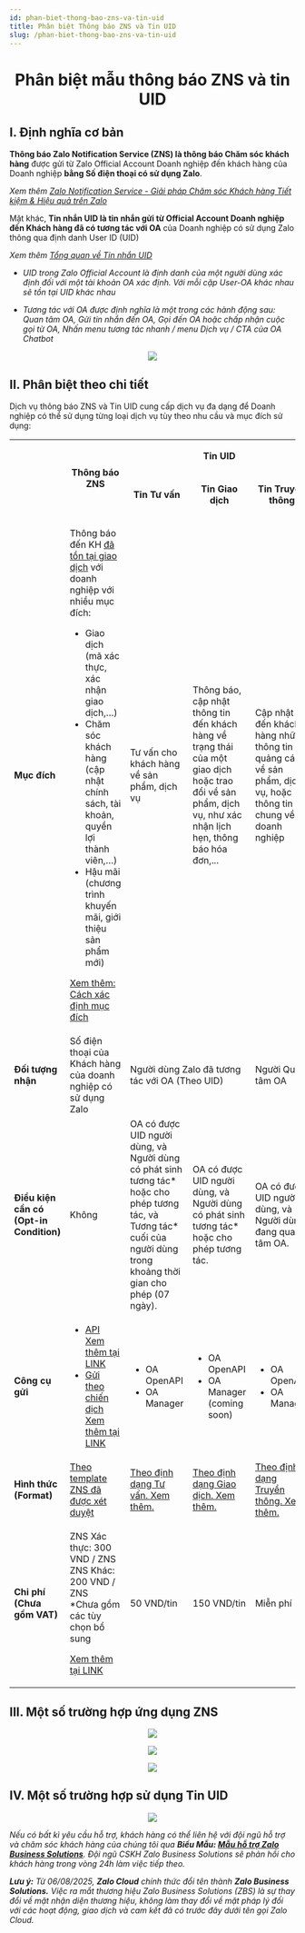 ```yaml
---
id: phan-biet-thong-bao-zns-va-tin-uid
title: Phân biệt Thông báo ZNS và Tin UID
slug: /phan-biet-thong-bao-zns-va-tin-uid
---
```


# <p align="center">Phân biệt mẫu thông báo ZNS và tin UID</p>

## I. Định nghĩa cơ bản

**Thông báo Zalo Notification Service (ZNS) là thông báo Chăm sóc khách hàng** được gửi từ Zalo Official Account Doanh nghiệp đến khách hàng của Doanh nghiệp **bằng Số điện thoại có sử dụng Zalo**.

_Xem thêm_ [_Zalo Notification Service - Giải pháp Chăm sóc Khách hàng Tiết kiệm & Hiệu quả trên Zalo_](https://zalo.cloud/zns)

Mặt khác, **Tin nhắn UID là tin nhắn gửi từ Official Account Doanh nghiệp đến Khách hàng đã có tương tác với OA** của Doanh nghiệp có sử dụng Zalo thông qua định danh User ID (UID)

_Xem thêm_ [_Tổng quan về Tin nhắn UID_](https://developers.zalo.me/docs/official-account/tin-nhan/tong-quan)

- _UID trong Zalo Official Account là định danh của một người dùng xác định đối với một tài khoản OA xác định. Với mỗi cặp User-OA khác nhau sẽ tồn tại UID khác nhau_

- _Tương tác với OA được định nghĩa là một trong các hành động sau: Quan tâm OA, Gửi tin nhắn đến OA, Gọi đến OA hoặc chấp nhận cuộc gọi từ OA, Nhấn menu tương tác nhanh / menu Dịch vụ / CTA của OA Chatbot_

<p align="center">
  <img src="https://stc-oa.zdn.vn/uploads/e43edff97adce6a8a03a680c9b347642.png" />
</p>

## II. Phân biệt theo chi tiết

Dịch vụ thông báo ZNS và Tin UID cung cấp dịch vụ đa dạng để Doanh nghiệp có thể sử dụng từng loại dịch vụ tùy theo nhu cầu và mục đích sử dụng:

<div class="table">
<table>
  <tbody>
    <tr>
      <td rowspan="2">&nbsp;</td>
      <td rowspan="2">
        <p style="text-align:center;">
          <strong>Thông báo ZNS</strong>
        </p>
      </td>
      <td colspan="3">
        <p style="text-align:center;">
          <strong>Tin UID</strong>
        </p>
      </td>
    </tr>
    <tr>
      <td>
        <p style="text-align:center;">
          <strong>Tin Tư vấn</strong>
        </p>
      </td>
      <td>
        <p style="text-align:center;">
          <strong>Tin Giao dịch</strong>
        </p>
      </td>
      <td>
        <p style="text-align:center;">
          <strong>Tin Truyền thông</strong>
        </p>
      </td>
    </tr>
    <tr>
      <td>
        <strong>Mục đích</strong>
      </td>
      <td>
        <p>
          Thông báo đến KH <u>đã tồn tại giao dịch</u> với doanh nghiệp với
          nhiều mục đích:
        </p>
        <ul>
          <li>Giao dịch (mã xác thực, xác nhận giao dịch,…)</li>
          <li>
            Chăm sóc khách hàng (cập nhật chính sách, tài khoản, quyền lợi thành
            viên,…)
          </li>
          <li>Hậu mãi (chương trình khuyến mãi, giới thiệu sản phẩm mới)</li>
        </ul>
        <p>
          <a href="Thiết%20lập%20mục%20đích%20gửi%20khi%20tạo%20mẫu%20ZNS">
            Xem thêm: Cách xác định mục đích
          </a>
        </p>
      </td>
      <td>Tư vấn cho khách hàng về sản phẩm, dịch vụ</td>
      <td>
        Thông báo, cập nhật thông tin đến khách hàng về trạng thái của một giao
        dịch hoặc trao đổi về sản phẩm, dịch vụ, như xác nhận lịch hẹn, thông
        báo hóa đơn,...
      </td>
      <td>
        Cập nhật đến khách hàng những thông tin quảng cáo về sản phẩm, dịch vụ,
        hoặc thông tin chung về doanh nghiệp
      </td>
    </tr>
    <tr>
      <td>
        <strong>Đối tượng nhận</strong>
      </td>
      <td>Số điện thoại của Khách hàng của doanh nghiệp có sử dụng Zalo</td>
      <td colspan="2">Người dùng Zalo đã tương tác với OA (Theo UID)</td>
      <td>Người Quan tâm OA</td>
    </tr>
    <tr>
      <td>
        <strong>Điều kiện cần có</strong>
        <br />
        <strong>(Opt-in Condition)</strong>
      </td>
      <td>Không</td>
      <td>
        OA có được UID người dùng, và
        <br />
        Người dùng có phát sinh tương tác* hoặc cho phép tương tác, và
        <br />
        Tương tác* cuối của người dùng trong khoảng thời gian cho phép (07
        ngày).
      </td>
      <td>
        OA có được UID người dùng, và
        <br />
        Người dùng có phát sinh tương tác* hoặc cho phép tương tác.
      </td>
      <td>
        OA có được UID người dùng, và
        <br />
        Người dùng đang quan tâm OA.
      </td>
    </tr>
    <tr>
      <td>
        <strong>Công cụ gửi</strong>
      </td>
      <td>
        <ul>
          <li>
            <a
              target="_blank"
              rel="noopener noreferrer"
              href="https://developers.zalo.me/docs/zalo-notification-service/bat-dau/gioi-thieu-zalo-notification-service-api"
            >
              API
            </a>
            <br />
            <a
              target="_blank"
              rel="noopener noreferrer"
              href="https://developers.zalo.me/docs/zalo-notification-service/bat-dau/gioi-thieu-zalo-notification-service-api"
            >
              Xem thêm tại LINK
            </a>
          </li>
          <li>
            <a
              target="_blank"
              rel="noopener noreferrer"
              href="https://zalo.cloud/blog/huong-dan-su-dung-tinh-nang-gui-zns-theo-chien-dich-khong-can-thong-qua-api/pdujnyqpydqrepnq"
            >
              Gửi theo chiến dịch
            </a>
            <br />
            <a
              target="_blank"
              rel="noopener noreferrer"
              href="https://zalo.cloud/blog/huong-dan-su-dung-tinh-nang-gui-zns-theo-chien-dich-khong-can-thong-qua-api/pdujnyqpydqrepnq"
            >
              Xem thêm tại LINK
            </a>
          </li>
        </ul>
      </td>
      <td>
        <ul>
          <li>OA OpenAPI</li>
          <li>OA Manager</li>
        </ul>
      </td>
      <td>
        <ul>
          <li>OA OpenAPI</li>
          <li>OA Manager (coming soon)</li>
        </ul>
      </td>
      <td>
        <ul>
          <li>OA OpenAPI</li>
          <li>OA Manager</li>
        </ul>
      </td>
    </tr>
    <tr>
      <td>
        <strong>Hình thức (Format)</strong>
      </td>
      <td>
        <a
          target="_blank"
          rel="noopener noreferrer"
          href="https://account.zalo.cloud/tool/zns/manage/template?sort=1&amp;status=4"
        >
          Theo template ZNS đã được xét duyệt
        </a>
      </td>
      <td>
        <a
          target="_blank"
          rel="noopener noreferrer"
          href="https://stc-developers.zdn.vn/docs/v2/official-account/tin-nhan/tin-tu-van/gui-tin-tu-van-dang-van-ban"
        >
          Theo định dạng Tư vấn. Xem thêm.
        </a>
      </td>
      <td>
        <a
          target="_blank"
          rel="noopener noreferrer"
          href="https://stc-developers.zdn.vn/docs/v2/official-account/tin-nhan/tin-giao-dich/gui-tin-giao-dich"
        >
          Theo định dạng Giao dịch. Xem thêm.
        </a>
      </td>
      <td>
        <a
          target="_blank"
          rel="noopener noreferrer"
          href="https://stc-developers.zdn.vn/docs/v2/official-account/tin-nhan/tin-truyen-thong/gui-tin-truyen-thong-ca-nhan"
        >
          Theo định dạng Truyền thông. Xem thêm.
        </a>
      </td>
    </tr>
    <tr>
      <td>
        <strong>Chi phí</strong>
        <br />
        <strong>(Chưa gồm VAT)</strong>
      </td>
      <td>
        <p>
          ZNS Xác thực: 300 VND / ZNS
          <br />
          ZNS Khác: 200 VND / ZNS
          <br />
          *Chưa gồm các tùy chọn bổ sung
        </p>
        <p>
          <a
            target="_blank"
            rel="noopener noreferrer"
            href="https://zalo.cloud/zns/pricing"
          >
            Xem thêm tại LINK
          </a>
        </p>
      </td>
      <td>50 VND/tin</td>
      <td>150 VND/tin</td>
      <td>Miễn phí</td>
    </tr>
  </tbody>
</table>
</div>

## III. Một số trường hợp ứng dụng ZNS

<p align="center">
  <img src="https://stc-oa.zdn.vn/uploads/fe12844e8136aedbf9de497cb23b2280.png" />
</p>

<p align="center">
  <img src="https://stc-oa.zdn.vn/uploads/6c5f0fa13650452167552f421536c387.png" />
</p>

<p align="center">
  <img src="https://stc-oa.zdn.vn/uploads/4565c49f8bc9f5de67ba8bf4d3855105.png" />
</p>

## IV. Một số trường hợp sử dụng Tin UID

<p align="center">
  <img src="https://stc-oa.zdn.vn/uploads/39eed5a495e2580694b1aa165203f8a8.png" />
</p>

_Nếu có bất kì yêu cầu hỗ trợ, khách hàng có thể liên hệ với đội ngũ hỗ trợ và chăm sóc khách hàng của chúng tôi qua **Biểu Mẫu: [Mẫu hỗ trợ Zalo Business Solutions](https://go.zalo.me/SupportZBS )**. Đội ngũ CSKH Zalo Business Solutions sẽ phản hồi cho khách hàng trong vòng 24h làm việc tiếp theo._

_**Lưu ý:**_ _Từ 06/08/2025, **Zalo Cloud** chính thức đổi tên thành **Zalo Business Solutions.** Việc ra mắt thương hiệu Zalo Business Solutions (ZBS) là sự thay đổi về mặt nhận diện thương hiệu, không làm thay đổi về mặt pháp lý đối với các hoạt động, giao dịch và cam kết đã có trước đây dưới tên gọi Zalo Cloud._
